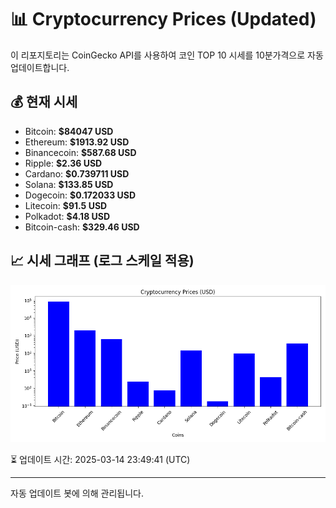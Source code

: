 
# 📊 Cryptocurrency Prices (Updated)

이 리포지토리는 CoinGecko API를 사용하여 코인 TOP 10 시세를 10분가격으로 자동 업데이트합니다.

## 💰 현재 시세
- Bitcoin: **$84047 USD**
- Ethereum: **$1913.92 USD**
- Binancecoin: **$587.68 USD**
- Ripple: **$2.36 USD**
- Cardano: **$0.739711 USD**
- Solana: **$133.85 USD**
- Dogecoin: **$0.172033 USD**
- Litecoin: **$91.5 USD**
- Polkadot: **$4.18 USD**
- Bitcoin-cash: **$329.46 USD**

## 📈 시세 그래프 (로그 스케일 적용)
![Crypto Prices](crypto_prices.png)

⏳ 업데이트 시간: 2025-03-14 23:49:41 (UTC)

---
자동 업데이트 봇에 의해 관리됩니다.
